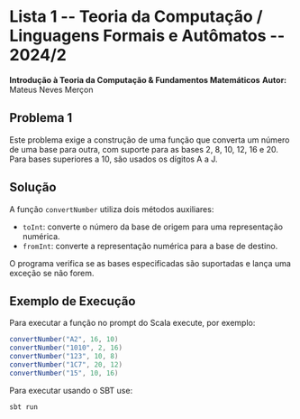 # Lista 1 -- Teoria da Computação / Linguagens Formais e Autômatos -- 2024/2

**Introdução à Teoria da Computação & Fundamentos Matemáticos**
**Autor:** Mateus Neves Merçon  

## Problema 1
Este problema exige a construção de uma função que converta um número de uma base para outra, com suporte para as bases 2, 8, 10, 12, 16 e 20. Para bases superiores a 10, são usados os dígitos A a J.

## Solução
A função `convertNumber` utiliza dois métodos auxiliares:
- `toInt`: converte o número da base de origem para uma representação numérica.
- `fromInt`: converte a representação numérica para a base de destino.

O programa verifica se as bases especificadas são suportadas e lança uma exceção se não forem.

## Exemplo de Execução
Para executar a função no prompt do Scala execute, por exemplo:

```scala
convertNumber("A2", 16, 10)
convertNumber("1010", 2, 16)
convertNumber("123", 10, 8)
convertNumber("1C7", 20, 12)
convertNumber("15", 10, 16)
```

Para executar usando o SBT use:
```bash
sbt run
```